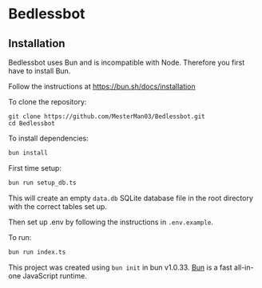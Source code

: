 # Bedlessbot

## Installation

Bedlessbot uses Bun and is incompatible with Node. Therefore you first have to install Bun.

Follow the instructions at https://bun.sh/docs/installation

To clone the repository:

```
git clone https://github.com/MesterMan03/Bedlessbot.git
cd Bedlessbot
```

To install dependencies:

```bash
bun install
```

First time setup:

```bash
bun run setup_db.ts
```

This will create an empty `data.db` SQLite database file in the root directory with the correct tables set up.

Then set up .env by following the instructions in `.env.example`.

To run:

```bash
bun run index.ts
```

This project was created using `bun init` in bun v1.0.33. [Bun](https://bun.sh) is a fast all-in-one JavaScript runtime.
